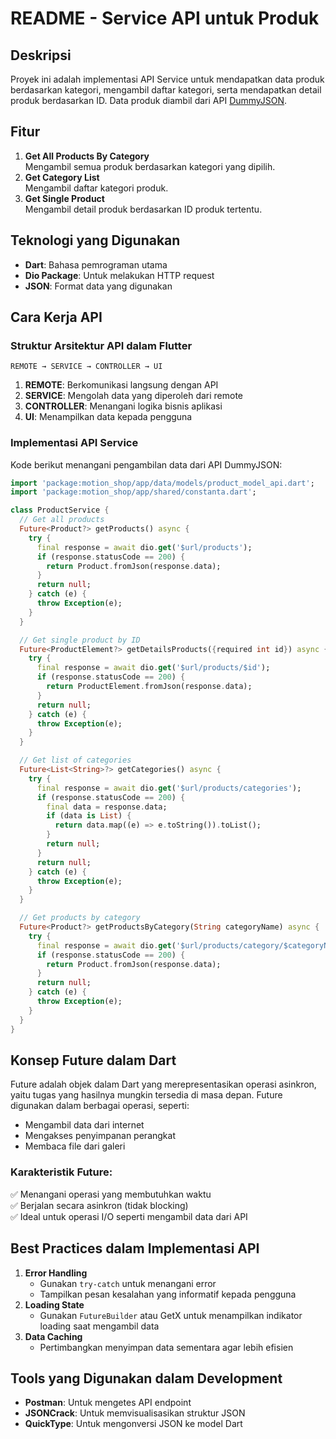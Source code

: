 # README - Service API untuk Produk

## Deskripsi
Proyek ini adalah implementasi API Service untuk mendapatkan data produk berdasarkan kategori, mengambil daftar kategori, serta mendapatkan detail produk berdasarkan ID. Data produk diambil dari API [DummyJSON](https://dummyjson.com/docs/products).

## Fitur
1. **Get All Products By Category**  
   Mengambil semua produk berdasarkan kategori yang dipilih.
2. **Get Category List**  
   Mengambil daftar kategori produk.
3. **Get Single Product**  
   Mengambil detail produk berdasarkan ID produk tertentu.

## Teknologi yang Digunakan
- **Dart**: Bahasa pemrograman utama
- **Dio Package**: Untuk melakukan HTTP request
- **JSON**: Format data yang digunakan

## Cara Kerja API
### Struktur Arsitektur API dalam Flutter
```
REMOTE → SERVICE → CONTROLLER → UI
```
1. **REMOTE**: Berkomunikasi langsung dengan API
2. **SERVICE**: Mengolah data yang diperoleh dari remote
3. **CONTROLLER**: Menangani logika bisnis aplikasi
4. **UI**: Menampilkan data kepada pengguna

### Implementasi API Service
Kode berikut menangani pengambilan data dari API DummyJSON:

```dart
import 'package:motion_shop/app/data/models/product_model_api.dart';
import 'package:motion_shop/app/shared/constanta.dart';

class ProductService {
  // Get all products
  Future<Product?> getProducts() async {
    try {
      final response = await dio.get('$url/products');
      if (response.statusCode == 200) {
        return Product.fromJson(response.data);
      }
      return null;
    } catch (e) {
      throw Exception(e);
    }
  }

  // Get single product by ID
  Future<ProductElement?> getDetailsProducts({required int id}) async {
    try {
      final response = await dio.get('$url/products/$id');
      if (response.statusCode == 200) {
        return ProductElement.fromJson(response.data);
      }
      return null;
    } catch (e) {
      throw Exception(e);
    }
  }

  // Get list of categories
  Future<List<String>?> getCategories() async {
    try {
      final response = await dio.get('$url/products/categories');
      if (response.statusCode == 200) {
        final data = response.data;
        if (data is List) {
          return data.map((e) => e.toString()).toList();
        }
        return null;
      }
      return null;
    } catch (e) {
      throw Exception(e);
    }
  }

  // Get products by category
  Future<Product?> getProductsByCategory(String categoryName) async {
    try {
      final response = await dio.get('$url/products/category/$categoryName');
      if (response.statusCode == 200) {
        return Product.fromJson(response.data);
      }
      return null;
    } catch (e) {
      throw Exception(e);
    }
  }
}
```

## Konsep Future dalam Dart
Future adalah objek dalam Dart yang merepresentasikan operasi asinkron, yaitu tugas yang hasilnya mungkin tersedia di masa depan. Future digunakan dalam berbagai operasi, seperti:
- Mengambil data dari internet
- Mengakses penyimpanan perangkat
- Membaca file dari galeri

### Karakteristik Future:
✅ Menangani operasi yang membutuhkan waktu  
✅ Berjalan secara asinkron (tidak blocking)  
✅ Ideal untuk operasi I/O seperti mengambil data dari API  

## Best Practices dalam Implementasi API
1. **Error Handling**  
   - Gunakan `try-catch` untuk menangani error
   - Tampilkan pesan kesalahan yang informatif kepada pengguna
2. **Loading State**  
   - Gunakan `FutureBuilder` atau GetX untuk menampilkan indikator loading saat mengambil data
3. **Data Caching**  
   - Pertimbangkan menyimpan data sementara agar lebih efisien

## Tools yang Digunakan dalam Development
- **Postman**: Untuk mengetes API endpoint
- **JSONCrack**: Untuk memvisualisasikan struktur JSON
- **QuickType**: Untuk mengonversi JSON ke model Dart
